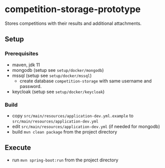 # competition-storage-prototype
Stores competitions with their results and additional attachments.

## Setup

### Prerequisites

- maven, jdk 11
- mongodb (setup see ```setup/docker/mongodb```)
- mssql (setup see ```setup/docker/mssql```)
  - create database ```competition-storage``` with same username and password. 
- keycloak (setup see ```setup/docker/keycloak```)

### Build

- copy ```src/main/resources/application-dev.yml.example``` to ```src/main/resources/application-dev.yml```
- edit ```src/main/resources/application-dev.yml``` (if needed for mongodb)
- build ```mvn clean package``` from the project directory

## Execute

- run ```mvn spring-boot:run``` from the project directory
